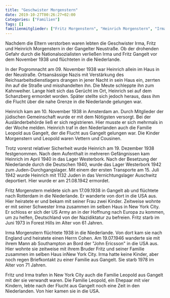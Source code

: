 ```yaml
---
title: "Geschwister Morgenstern"
date: 2019-10-27T00:26:27+02:00
Categories: ["Familien"]
Tags: []
familienmitglieder: ["Fritz Morgenstern", "Heinrich Morgenstern", "Irma Morgenstern"]
---
```


Nachdem die Eltern verstorben waren lebten die Geschwister Irma, Fritz und Heinrich Morgenstern in der Gangelter Neustraße.
Ob der drohenden Gefahr durch die Nationalsozialisten verließen Irma und Fritz Gangelt vor dem November 1938 und flüchteten in die Niederlande.

In der Pogromnacht am 09. November 1938 war Heinrich allein im Haus in der Neustraße.
Ortsansässige Nazis mit Verstärkung des Reichsarbeitsdienstlagers drangen in jener Nacht in sein Haus ein, zerrten ihn auf die Straße und misshandelten ihn.
Die Meute schleppte ihn zum Kahnweiher.
Lange hielt sich das Gerücht im Ort, Heinrich sei auf dem Schanzberg ermordet worden.
Später stellte sich jedoch heraus, dass ihm die Flucht über die nahe Grenze in die Niederlande gelungen war.

Heinrich kam am 10. November 1938 in Amsterdam an.
Durch Mitglieder der jüdischen Gemeinschaft wurde er mit dem Nötigsten versorgt.
Bei der Ausländerbehörde ließ er sich registrieren.
Hier musste er sich mehrmals in der Woche melden.
Heinrich traf in den Niederlanden auch die Familie Leopold aus Gangelt, der die Flucht aus Gangelt gelungen war.
Die Kinder Morgenstern und Leopold waren Vettern und Cousinen.

Trotz vorerst relativer Sicherheit wurde Heinrich am 19. Dezember 1938 festgenommen.
Nach dem Aufenthalt in mehreren Gefängnissen kam Heinrich im April 1940 in das Lager Westerbork.
Nach der Besetzung der Niederlande durch die Deutschen 1940, wurde das Lager Westerbork 1942 zum Juden-Durchgangslager.
Mit einem der ersten Transporte am 15. Juli 1942 wurde Heinrich mit 1132 Juden in das Vernichtungslager Auschwitz deportiert.
Hier wurde er am 21.08.1942 ermordet.

Fritz Morgenstern meldete sich am 17.09.1938 in Gangelt ab und flüchtete nach Rotterdam in die Niederlande.
Er wanderte von dort in die USA aus. Hier heiratete er und bekam mit seiner Frau zwei Kinder.
Zeitweise wohnte er mit seiner Schwester Irma zusammen im selben Haus in New York City.
Er schloss er sich der US Army an in der Hoffnung nach Europa zu kommen, um zu helfen, Deutschland von der Nazidiktatur zu befreien.
Fritz starb im Juni 1973 in Forest Hills im Alter von 61 Jahren.

Irma Morgenstern flüchtete 1938 in die Niederlande.
Von dort kam sie nach England und heiratete einen Herrn Cohen.
Am 19.07.1946 wanderte sie mit ihrem Mann ab Southampton an Bord der "John Ericsson" in die USA aus.
Hier wohnte sie zeitweise mit ihrem Bruder Fritz und seiner Familie zusammen im selben Haus inNew York City.
Irma hatte keine Kinder, aber noch regen Briefkontakt zu einer Familie aus Gangelt.
Sie starb 1978 im Alter von 71 Jahren.

Fritz und Irma trafen in New York City auch die Familie Leopold aus Gangelt mit der sie verwandt waren.
Die Familie Leopold, ein Ehepaar mit vier Kindern, lebte nach der Flucht aus Gangelt noch eine Zeit in den Niederlanden.
Von hier kamen sie in die USA.